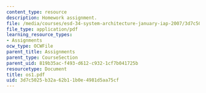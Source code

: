 ```yaml
---
content_type: resource
description: Homework assignment.
file: /media/courses/esd-34-system-architecture-january-iap-2007/3d7c5025b32a62b11b0e4981d5aa75cf_os1.pdf
file_type: application/pdf
learning_resource_types:
- Assignments
ocw_type: OCWFile
parent_title: Assignments
parent_type: CourseSection
parent_uid: 819b35ac-f493-d612-c932-1cf7b041725b
resourcetype: Document
title: os1.pdf
uid: 3d7c5025-b32a-62b1-1b0e-4981d5aa75cf
---
```

